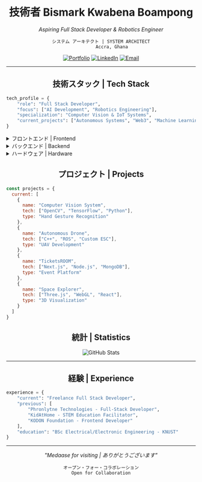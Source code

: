 <div align="center">

# 技術者 Bismark Kwabena Boampong

*Aspiring Full Stack Developer & Robotics Engineer*

```ascii
システム アーキテクト | SYSTEM ARCHITECT
        Accra, Ghana
```

[![Portfolio](https://img.shields.io/badge/作品集-Portfolio-7c96ab?style=for-the-badge&logoColor=white)](https://anotherone-one.vercel.app/)
[![LinkedIn](https://img.shields.io/badge/連絡先-LinkedIn-687b8c?style=for-the-badge&logoColor=white)](https://www.linkedin.com/in/bismark-kwabena-049a9b322/)
[![Email](https://img.shields.io/badge/メール-Email-536878?style=for-the-badge&logoColor=white)](mailto:bismarkkwabenaboampong@gmail.com)

</div>

---

<div align="center">

## 技術スタック | Tech Stack

</div>

```python
tech_profile = {
    "role": "Full Stack Developer",
    "focus": ["AI Development", "Robotics Engineering"],
    "specialization": "Computer Vision & IoT Systems",
    "current_projects": ["Autonomous Systems", "Web3", "Machine Learning"],
}
```

<details>
<summary>フロントエンド | Frontend</summary>

![React](https://img.shields.io/badge/React-7c96ab?style=for-the-badge&logoColor=white)
![Next.js](https://img.shields.io/badge/Next.js-687b8c?style=for-the-badge&logoColor=white)
![Vue.js](https://img.shields.io/badge/Vue.js-536878?style=for-the-badge&logoColor=white)
![Flutter](https://img.shields.io/badge/Flutter-445566?style=for-the-badge&logoColor=white)

</details>

<details>
<summary>バックエンド | Backend</summary>

![Node.js](https://img.shields.io/badge/Node.js-7c96ab?style=for-the-badge&logoColor=white)
![Express](https://img.shields.io/badge/Express-687b8c?style=for-the-badge&logoColor=white)
![MongoDB](https://img.shields.io/badge/MongoDB-536878?style=for-the-badge&logoColor=white)
![Firebase](https://img.shields.io/badge/Firebase-445566?style=for-the-badge&logoColor=white)

</details>

<details>
<summary>ハードウェア | Hardware</summary>

![Arduino](https://img.shields.io/badge/Arduino-7c96ab?style=for-the-badge&logoColor=white)
![Raspberry Pi](https://img.shields.io/badge/Raspberry%20Pi-687b8c?style=for-the-badge&logoColor=white)
![OpenCV](https://img.shields.io/badge/OpenCV-536878?style=for-the-badge&logoColor=white)
![TensorFlow](https://img.shields.io/badge/TensorFlow-445566?style=for-the-badge&logoColor=white)

</details>

<div align="center">

## プロジェクト | Projects

</div>

```javascript
const projects = {
  current: [
    {
      name: "Computer Vision System",
      tech: ["OpenCV", "TensorFlow", "Python"],
      type: "Hand Gesture Recognition"
    },
    {
      name: "Autonomous Drone",
      tech: ["C++", "ROS", "Custom ESC"],
      type: "UAV Development"
    },
    {
      name: "TicketsROOM",
      tech: ["Next.js", "Node.js", "MongoDB"],
      type: "Event Platform"
    },
    {
      name: "Space Explorer",
      tech: ["Three.js", "WebGL", "React"],
      type: "3D Visualization"
    }
  ]
}
```

<div align="center">

## 統計 | Statistics

![GitHub Stats](https://github-readme-stats.vercel.app/api?username=kwabena369&show_icons=true&theme=city_lights&bg_color=0d1117&title_color=7c96ab&text_color=ffffff&icon_color=687b8c)

</div>

---

<div align="center">

## 経験 | Experience

</div>

```python
experience = {
    "current": "Freelance Full Stack Developer",
    "previous": [
        "Phronlytne Technologies - Full-Stack Developer",
        "KidAtHome - STEM Education Facilitator",
        "KODON Foundation - Frontend Developer"
    ],
    "education": "BSc Electrical/Electronic Engineering - KNUST"
}
```

<div align="center">

---

*"Medaase for visiting | ありがとうございます"* 

```ascii
オープン・フォー・コラボレーション
Open for Collaboration
```

</div>
